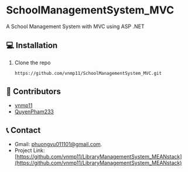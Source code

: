 # SchoolManagementSystem_MVC
A School Management System with MVC using ASP .NET

## 💻 Installation

1. Clone the repo
   ```sh
   https://github.com/vnmp11/SchoolManagementSystem_MVC.git
   ```
   
## 👷 Contributors

* [vnmp11](https://github.com/vnmp11)
* [QuyenPham233](https://github.com/QuyenPham233)

## 📞 Contact

* Gmail: phuongvu011101@gmail.com.
* Project Link: [https://github.com/vnmp11/LibraryManagementSystem_MEANstack](https://github.com/vnmp11/LibraryManagementSystem_MEANstack)
